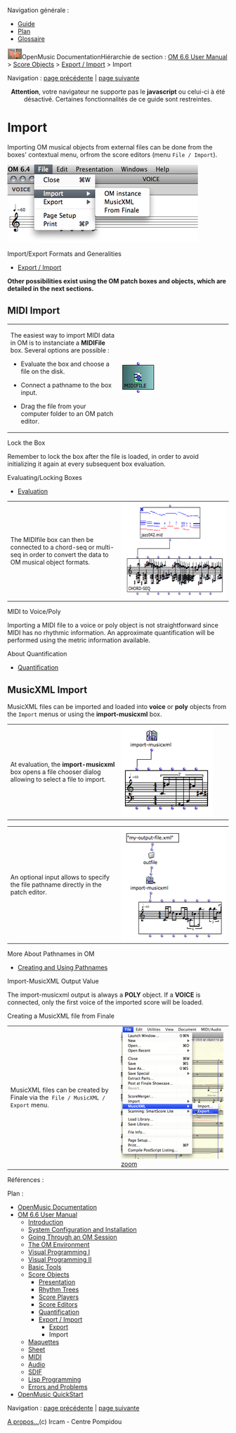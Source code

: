 <div id="tplf" class="tplPage">

<div id="tplh">

<span class="hidden">Navigation générale : </span>

  - [<span>Guide</span>](OM-Documentation.md)
  - [<span>Plan</span>](OM-Documentation_1.md)
  - [<span>Glossaire</span>](OM-Documentation_2.md)

</div>

<div id="tplt">

![empty.gif](../tplRes/page/empty.gif)![logoom1.png](../res/logoom1.png)<span class="tplTi">OpenMusic
Documentation</span><span class="sw_outStack_navRoot"><span class="hidden">Hiérarchie
de section : </span>[<span>OM 6.6 User
Manual</span>](OM-User-Manual.md)<span class="stkSep"> \>
</span>[<span>Score
Objects</span>](ScoreObjects.md)<span class="stkSep"> \>
</span>[<span>Export /
Import</span>](ImportExport.md)<span class="stkSep"> \>
</span><span class="stkSel_yes"><span>Import</span></span></span>

</div>

<div class="tplNav">

<span class="hidden">Navigation : </span>[<span>page
précédente</span>](Export.md "page précédente(Export)")<span class="hidden">
| </span>[<span>page
suivante</span>](Maquettes.md "page suivante(Maquettes)")

</div>

<div id="tplc" class="tplc_out_yes">

<div style="text-align: center;">

**Attention**, votre navigateur ne supporte pas le **javascript** ou
celui-ci à été désactivé. Certaines fonctionnalités de ce guide sont
restreintes.

</div>

<div class="headCo">

# <span>Import</span>

<div class="headCo_co">

<div>

<div class="infobloc">

<div class="txt">

Importing OM musical objects from external files can be done from the
boxes' contextual menu, orfrom the score editors (menu `File / Import`).

</div>

<div class="caption">

<div class="caption_co">

![score-editor-import.png](../res/score-editor-import.png)

</div>

</div>

<div class="linkSet">

<div class="linkSet_ti">

<span>Import/Export Formats and Generalities</span>

</div>

<div class="linkUL">

  - [<span>Export / Import</span>](ImportExport.md)

</div>

</div>

<div class="txt">

**Other possibilities exist using the OM patch boxes and objects, which
are detailed in the next sections.**

</div>

</div>

<div class="part">

## <span>MIDI Import</span>

<div class="part_co">

<div class="infobloc">

<div class="txtRes">

<table>
<colgroup>
<col style="width: 50%" />
<col style="width: 50%" />
</colgroup>
<tbody>
<tr class="odd">
<td><div class="dk_txtRes_txt txt">
<p>The easiest way to import MIDI data in OM is to instanciate a <strong>MIDIFile</strong> box. Several options are possible :</p>
<ul>
<li><p>Evaluate the box and choose a file on the disk.</p></li>
<li><p>Connect a pathname to the box input.</p></li>
<li><p>Drag the file from your computer folder to an OM patch editor.</p></li>
</ul>
</div></td>
<td><div class="caption">
<div class="caption_co">
<img src="../res/midiimport.png" width="79" height="72" alt="midiimport.png" />
</div>
</div></td>
</tr>
</tbody>
</table>

</div>

</div>

<div class="bloc note">

<div class="bloc_ti note_ti">

<span>Lock the Box</span>

</div>

<div class="txt">

Remember to lock the box after the file is loaded, in order to avoid
initializing it again at every subsequent box evaluation.

</div>

<div class="linkSet">

<div class="linkSet_ti">

<span>Evaluating/Locking Boxes</span>

</div>

<div class="linkUL">

  - [<span>Evaluation</span>](Evaluation.md)

</div>

</div>

</div>

<div class="infobloc">

<div class="txtRes">

<table>
<colgroup>
<col style="width: 50%" />
<col style="width: 50%" />
</colgroup>
<tbody>
<tr class="odd">
<td><div class="dk_txtRes_txt txt">
<p>The MIDIfile box can then be connected to a chord-seq or multi-seq in order to convert the data to OM musical object formats.</p>
</div></td>
<td><div class="caption">
<div class="caption_co">
<img src="../res/midi-cs.png" width="300" height="218" alt="midi-cs.png" />
</div>
</div></td>
</tr>
</tbody>
</table>

</div>

</div>

<div class="bloc note">

<div class="bloc_ti note_ti">

<span>MIDI to Voice/Poly</span>

</div>

<div class="txt">

Importing a MIDI file to a voice or poly object is not straightforward
since MIDI has no rhythmic information. An approximate quantification
will be performed using the metric information available.

</div>

<div class="linkSet">

<div class="linkSet_ti">

<span>About Quantification</span>

</div>

<div class="linkUL">

  - [<span>Quantification</span>](Quantification.md)

</div>

</div>

</div>

</div>

</div>

<div class="part">

## <span>MusicXML Import</span>

<div class="part_co">

<div class="infobloc">

<div class="txt">

MusicXML files can be imported and loaded into **voice** or **poly**
objects from the `Import` menus or using the **import-musicxml** box.

</div>

<div class="txtRes">

<table>
<colgroup>
<col style="width: 50%" />
<col style="width: 50%" />
</colgroup>
<tbody>
<tr class="odd">
<td><div class="dk_txtRes_txt txt">
<p>At evaluation, the <strong>import-musicxml</strong> box opens a file chooser dialog allowing to select a file to import.</p>
</div></td>
<td><div class="caption">
<div class="caption_co">
<img src="../res/miniviewxml.png" width="209" height="208" alt="miniviewxml.png" />
</div>
</div></td>
</tr>
</tbody>
</table>

</div>

<div class="txtRes">

<table>
<colgroup>
<col style="width: 50%" />
<col style="width: 50%" />
</colgroup>
<tbody>
<tr class="odd">
<td><div class="dk_txtRes_txt txt">
<p>An optional input allows to specify the file pathname directly in the patch editor.</p>
</div></td>
<td><div class="caption">
<div class="caption_co">
<img src="../res/xml-import-file.png" width="258" height="256" alt="xml-import-file.png" />
</div>
</div></td>
</tr>
</tbody>
</table>

</div>

<div class="linkSet">

<div class="linkSet_ti">

<span>More About Pathnames in OM</span>

</div>

<div class="linkUL">

  - [<span>Creating and Using Pathnames</span>](Pathnames.md)

</div>

</div>

</div>

<div class="bloc note">

<div class="bloc_ti note_ti">

<span>Import-MusicXML Output Value</span>

</div>

<div class="txt">

The import-musicxml output is always a **POLY** object. If a **VOICE**
is connected, only the first voice of the imported score will be loaded.

</div>

</div>

<div class="bloc example">

<div class="bloc_ti example_ti">

<span>Creating a MusicXML file from Finale</span>

</div>

<div class="txtRes">

<table>
<colgroup>
<col style="width: 50%" />
<col style="width: 50%" />
</colgroup>
<tbody>
<tr class="odd">
<td><div class="dk_txtRes_txt txt">
<p>MusicXML files can be created by Finale via the<code class="menuPath_tl"> File / MusicXML / Export</code> menu.</p>
</div></td>
<td><div class="caption">
<div class="caption_co">
<div class="imgzFra" style="position: relative;">
<img src="../res/exp_scr.png" width="233" height="300" alt="exp_scr.png" />
</div>
</div>
<div class="caption_ti">
<a href="../res/exp_scr_1.png" class="caption_zm js_hidden" title="Zoom (nouvelle fenêtre)"><span>zoom</span></a>
</div>
</div></td>
</tr>
</tbody>
</table>

</div>

</div>

</div>

</div>

</div>

</div>

</div>

<span class="hidden">Références : </span>

</div>

<div id="tplo" class="tplo_out_yes">

<div class="tplOTp">

<div class="tplOBm">

<div id="mnuFrm">

<span class="hidden">Plan :</span>

<div id="mnuFrmUp" onmouseout="menuScrollTiTask.fSpeed=0;" onmouseover="if(menuScrollTiTask.fSpeed&gt;=0) {menuScrollTiTask.fSpeed=-2; scTiLib.addTaskNow(menuScrollTiTask);}" onclick="menuScrollTiTask.fSpeed-=2;" style="display: none;">

<span id="mnuFrmUpLeft">[](#)</span><span id="mnuFrmUpCenter"></span><span id="mnuFrmUpRight"></span>

</div>

<div id="mnuScroll">

  - [<span>OpenMusic Documentation</span>](OM-Documentation.md)
  - [<span>OM 6.6 User Manual</span>](OM-User-Manual.md)
      - [<span>Introduction</span>](00-Sommaire.md)
      - [<span>System Configuration and
        Installation</span>](Installation.md)
      - [<span>Going Through an OM Session</span>](Goingthrough.md)
      - [<span>The OM Environment</span>](Environment.md)
      - [<span>Visual Programming I</span>](BasicVisualProgramming.md)
      - [<span>Visual Programming
        II</span>](AdvancedVisualProgramming.md)
      - [<span>Basic Tools</span>](BasicObjects.md)
      - [<span>Score Objects</span>](ScoreObjects.md)
          - [<span>Presentation</span>](Score-Objects-Intro.md)
          - [<span>Rhythm Trees</span>](RT.md)
          - [<span>Score Players</span>](ScorePlayer.md)
          - [<span>Score Editors</span>](ScoreEditors.md)
          - [<span>Quantification</span>](Quantification.md)
          - [<span>Export / Import</span>](ImportExport.md)
              - [<span>Export</span>](Export.md)
              - <span id="i2" class="outLeftSel_yes"><span>Import</span></span>
      - [<span>Maquettes</span>](Maquettes.md)
      - [<span>Sheet</span>](Sheet.md)
      - [<span>MIDI</span>](MIDI.md)
      - [<span>Audio</span>](Audio.md)
      - [<span>SDIF</span>](SDIF.md)
      - [<span>Lisp Programming</span>](Lisp.md)
      - [<span>Errors and Problems</span>](errors.md)
  - [<span>OpenMusic QuickStart</span>](QuickStart-Chapters.md)

</div>

<div id="mnuFrmDown" onmouseout="menuScrollTiTask.fSpeed=0;" onmouseover="if(menuScrollTiTask.fSpeed&lt;=0) {menuScrollTiTask.fSpeed=2; scTiLib.addTaskNow(menuScrollTiTask);}" onclick="menuScrollTiTask.fSpeed+=2;" style="display: none;">

<span id="mnuFrmDownLeft">[](#)</span><span id="mnuFrmDownCenter"></span><span id="mnuFrmDownRight"></span>

</div>

</div>

</div>

</div>

</div>

<div class="tplNav">

<span class="hidden">Navigation : </span>[<span>page
précédente</span>](Export.md "page précédente(Export)")<span class="hidden">
| </span>[<span>page
suivante</span>](Maquettes.md "page suivante(Maquettes)")

</div>

<div id="tplb">

[<span>A propos...</span>](OM-Documentation_3.md)(c) Ircam - Centre
Pompidou

</div>

</div>
